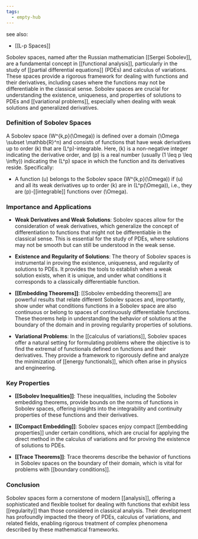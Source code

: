 ```yaml
---
tags:
  - empty-hub
---
```


see also:
- [[L-p Spaces]]

Sobolev spaces, named after the Russian mathematician [[Sergei Sobolev]], are a fundamental concept in [[functional analysis]], particularly in the study of [[partial differential equations]] (PDEs) and calculus of variations. These spaces provide a rigorous framework for dealing with functions and their derivatives, including cases where the functions may not be differentiable in the classical sense. Sobolev spaces are crucial for understanding the existence, uniqueness, and properties of solutions to PDEs and [[variational problems]], especially when dealing with weak solutions and generalized derivatives.

### Definition of Sobolev Spaces

A Sobolev space \(W^{k,p}(\Omega)\) is defined over a domain \(\Omega \subset \mathbb{R}^n\) and consists of functions that have weak derivatives up to order \(k\) that are \(L^p\)-integrable. Here, \(k\) is a non-negative integer indicating the derivative order, and \(p\) is a real number (usually \(1 \leq p \leq \infty\)) indicating the \(L^p\) space in which the function and its derivatives reside. Specifically:

- A function \(u\) belongs to the Sobolev space \(W^{k,p}(\Omega)\) if \(u\) and all its weak derivatives up to order \(k\) are in \(L^p(\Omega)\), i.e., they are \(p\)-[[integrable]] functions over \(\Omega\).

### Importance and Applications

- **Weak Derivatives and Weak Solutions**: Sobolev spaces allow for the consideration of weak derivatives, which generalize the concept of differentiation to functions that might not be differentiable in the classical sense. This is essential for the study of PDEs, where solutions may not be smooth but can still be understood in the weak sense.

- **Existence and Regularity of Solutions**: The theory of Sobolev spaces is instrumental in proving the existence, uniqueness, and regularity of solutions to PDEs. It provides the tools to establish when a weak solution exists, when it is unique, and under what conditions it corresponds to a classically differentiable function.

- **[[Embedding Theorems]]**: [[Sobolev embedding theorems]] are powerful results that relate different Sobolev spaces and, importantly, show under what conditions functions in a Sobolev space are also continuous or belong to spaces of continuously differentiable functions. These theorems help in understanding the behavior of solutions at the boundary of the domain and in proving regularity properties of solutions.

- **Variational Problems**: In the [[calculus of variations]], Sobolev spaces offer a natural setting for formulating problems where the objective is to find the extremal of functionals defined on functions and their derivatives. They provide a framework to rigorously define and analyze the minimization of [[energy functionals]], which often arise in physics and engineering.

### Key Properties

- **[[Sobolev Inequalities]]**: These inequalities, including the Sobolev embedding theorems, provide bounds on the norms of functions in Sobolev spaces, offering insights into the integrability and continuity properties of these functions and their derivatives.

- **[[Compact Embedding]]**: Sobolev spaces enjoy compact [[embedding properties]] under certain conditions, which are crucial for applying the direct method in the calculus of variations and for proving the existence of solutions to PDEs.

- **[[Trace Theorems]]**: Trace theorems describe the behavior of functions in Sobolev spaces on the boundary of their domain, which is vital for problems with [[boundary conditions]].

### Conclusion

Sobolev spaces form a cornerstone of modern [[analysis]], offering a sophisticated and flexible toolset for dealing with functions that exhibit less [[regularity]] than those considered in classical analysis. Their development has profoundly impacted the theory of PDEs, calculus of variations, and related fields, enabling rigorous treatment of complex phenomena described by these mathematical frameworks.